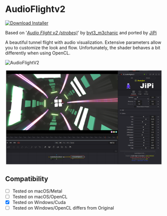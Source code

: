 # AudioFlightv2
[![Download Installer](https://img.shields.io/static/v1?label=Download&message=AudioFlightv2Jipi-Installer.lua&color=blue)](https://github.com/nmbr73/Shadertoys/releases/download/V1.1/AudioFlightv2-Installer.lua "Installer")

Based on '_[Audio Flight v2 (strobes)](https://www.shadertoy.com/view/dd2XDd)_' by [byt3_m3chanic](https://www.shadertoy.com/user/byt3_m3chanic) and ported by [JiPi](../../Site/Profiles/JiPi.md)


A beautiful tunnel flight with audio visualization. Extensive parameters allow you to customize the look and flow. Unfortunately, the shader behaves a bit differently when using OpenCL.

![AudioFlightV2](https://user-images.githubusercontent.com/78935215/208448587-a6e76de5-87cc-4f92-9472-51f5ca98a11f.gif)

[![Thumbnail](AudioFlightv2.png)](https://www.shadertoy.com/view/dd2XDd "View on Shadertoy.com")



## Compatibility
- [ ] Tested on macOS/Metal
- [ ] Tested on macOS/OpenCL
- [X] Tested on Windows/Cuda
- [ ] Tested on Windows/OpenCL differs from Original

